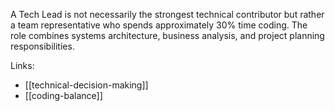 A Tech Lead is not necessarily the strongest technical contributor but rather a team representative who spends approximately 30% time coding. The role combines systems architecture, business analysis, and project planning responsibilities.

Links:

- [[technical-decision-making]]
- [[coding-balance]]
